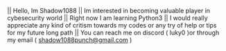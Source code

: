 ||  Hello, Im Shadow1088
||  Im interested in becoming valuable player in cybesecurity world
||  Right now I am learning Python3
||  I would really appreciate any kind of critism towards my codes or any try of help or tips for my future long path
||  You can reach me on discord ( luky0 )or through my email ( shadow1088punch@gmail.com )
